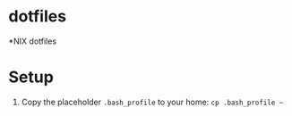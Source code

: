 dotfiles
========

*NIX dotfiles

# Setup

1. Copy the placeholder `.bash_profile` to your home: `cp .bash_profile ~`


